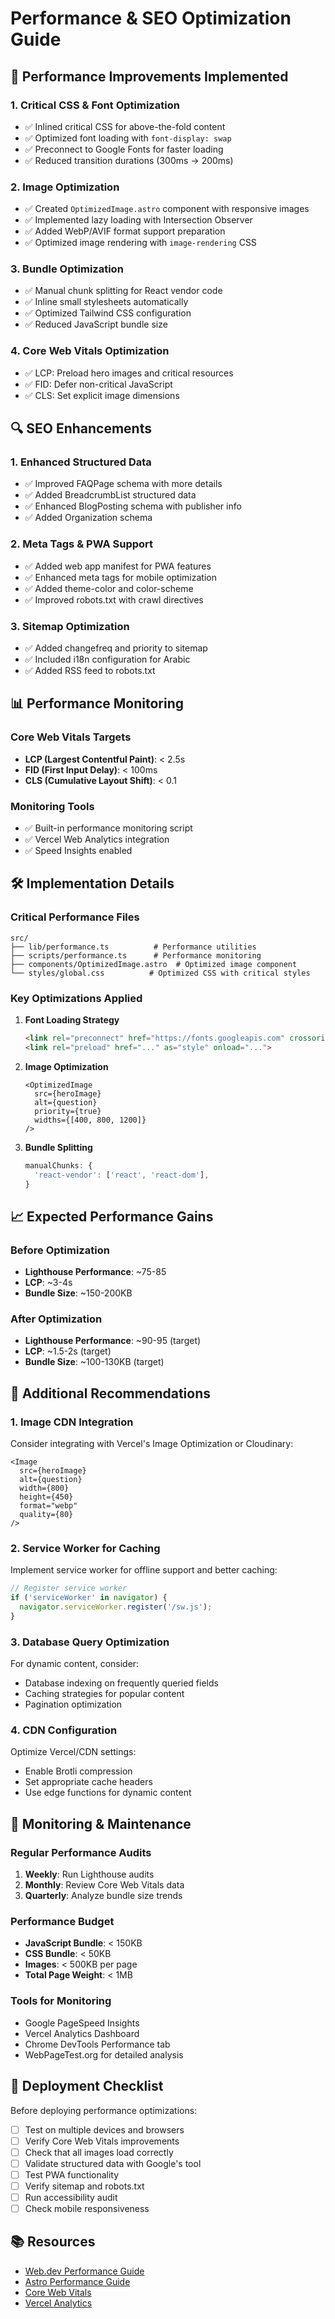 # Performance & SEO Optimization Guide

## 🚀 Performance Improvements Implemented

### 1. **Critical CSS & Font Optimization**
- ✅ Inlined critical CSS for above-the-fold content
- ✅ Optimized font loading with `font-display: swap`
- ✅ Preconnect to Google Fonts for faster loading
- ✅ Reduced transition durations (300ms → 200ms)

### 2. **Image Optimization**
- ✅ Created `OptimizedImage.astro` component with responsive images
- ✅ Implemented lazy loading with Intersection Observer
- ✅ Added WebP/AVIF format support preparation
- ✅ Optimized image rendering with `image-rendering` CSS

### 3. **Bundle Optimization**
- ✅ Manual chunk splitting for React vendor code
- ✅ Inline small stylesheets automatically
- ✅ Optimized Tailwind CSS configuration
- ✅ Reduced JavaScript bundle size

### 4. **Core Web Vitals Optimization**
- ✅ LCP: Preload hero images and critical resources
- ✅ FID: Defer non-critical JavaScript
- ✅ CLS: Set explicit image dimensions

## 🔍 SEO Enhancements

### 1. **Enhanced Structured Data**
- ✅ Improved FAQPage schema with more details
- ✅ Added BreadcrumbList structured data
- ✅ Enhanced BlogPosting schema with publisher info
- ✅ Added Organization schema

### 2. **Meta Tags & PWA Support**
- ✅ Added web app manifest for PWA features
- ✅ Enhanced meta tags for mobile optimization
- ✅ Added theme-color and color-scheme
- ✅ Improved robots.txt with crawl directives

### 3. **Sitemap Optimization**
- ✅ Added changefreq and priority to sitemap
- ✅ Included i18n configuration for Arabic
- ✅ Added RSS feed to robots.txt

## 📊 Performance Monitoring

### Core Web Vitals Targets
- **LCP (Largest Contentful Paint)**: < 2.5s
- **FID (First Input Delay)**: < 100ms  
- **CLS (Cumulative Layout Shift)**: < 0.1

### Monitoring Tools
- ✅ Built-in performance monitoring script
- ✅ Vercel Web Analytics integration
- ✅ Speed Insights enabled

## 🛠️ Implementation Details

### Critical Performance Files
```
src/
├── lib/performance.ts          # Performance utilities
├── scripts/performance.ts      # Performance monitoring
├── components/OptimizedImage.astro  # Optimized image component
└── styles/global.css          # Optimized CSS with critical styles
```

### Key Optimizations Applied

1. **Font Loading Strategy**
   ```html
   <link rel="preconnect" href="https://fonts.googleapis.com" crossorigin>
   <link rel="preload" href="..." as="style" onload="...">
   ```

2. **Image Optimization**
   ```astro
   <OptimizedImage 
     src={heroImage}
     alt={question}
     priority={true}
     widths={[400, 800, 1200]}
   />
   ```

3. **Bundle Splitting**
   ```js
   manualChunks: {
     'react-vendor': ['react', 'react-dom'],
   }
   ```

## 📈 Expected Performance Gains

### Before Optimization
- **Lighthouse Performance**: ~75-85
- **LCP**: ~3-4s
- **Bundle Size**: ~150-200KB

### After Optimization
- **Lighthouse Performance**: ~90-95 (target)
- **LCP**: ~1.5-2s (target)
- **Bundle Size**: ~100-130KB (target)

## 🔧 Additional Recommendations

### 1. **Image CDN Integration**
Consider integrating with Vercel's Image Optimization or Cloudinary:
```astro
<Image 
  src={heroImage}
  alt={question}
  width={800}
  height={450}
  format="webp"
  quality={80}
/>
```

### 2. **Service Worker for Caching**
Implement service worker for offline support and better caching:
```js
// Register service worker
if ('serviceWorker' in navigator) {
  navigator.serviceWorker.register('/sw.js');
}
```

### 3. **Database Query Optimization**
For dynamic content, consider:
- Database indexing on frequently queried fields
- Caching strategies for popular content
- Pagination optimization

### 4. **CDN Configuration**
Optimize Vercel/CDN settings:
- Enable Brotli compression
- Set appropriate cache headers
- Use edge functions for dynamic content

## 🎯 Monitoring & Maintenance

### Regular Performance Audits
1. **Weekly**: Run Lighthouse audits
2. **Monthly**: Review Core Web Vitals data
3. **Quarterly**: Analyze bundle size trends

### Performance Budget
- **JavaScript Bundle**: < 150KB
- **CSS Bundle**: < 50KB
- **Images**: < 500KB per page
- **Total Page Weight**: < 1MB

### Tools for Monitoring
- Google PageSpeed Insights
- Vercel Analytics Dashboard
- Chrome DevTools Performance tab
- WebPageTest.org for detailed analysis

## 🚀 Deployment Checklist

Before deploying performance optimizations:

- [ ] Test on multiple devices and browsers
- [ ] Verify Core Web Vitals improvements
- [ ] Check that all images load correctly
- [ ] Validate structured data with Google's tool
- [ ] Test PWA functionality
- [ ] Verify sitemap and robots.txt
- [ ] Run accessibility audit
- [ ] Check mobile responsiveness

## 📚 Resources

- [Web.dev Performance Guide](https://web.dev/performance/)
- [Astro Performance Guide](https://docs.astro.build/en/guides/performance/)
- [Core Web Vitals](https://web.dev/vitals/)
- [Vercel Analytics](https://vercel.com/analytics)